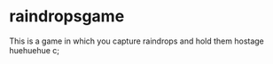 raindropsgame
=============

This is a game in which you capture raindrops and hold them hostage huehuehue c;
